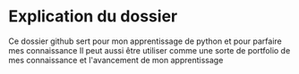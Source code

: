 # Explication du dossier

Ce dossier github sert pour mon apprentissage de python et pour parfaire mes connaissance
Il peut aussi être utiliser comme une sorte de portfolio de mes connaissance et l'avancement
de mon apprentissage
